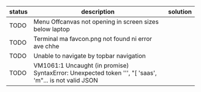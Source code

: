 | status | description                                                                                           | solution |
| ------ | ----------------------------------------------------------------------------------------------------- | -------- |
| TODO   | Menu Offcanvas not opening in screen sizes below laptop                                               |          |
| TODO   | Terminal ma favcon.png not found ni error ave chhe                                                    |          |
| TODO   | Unable to navigate by topbar navigation                                                               |          |
| TODO   | VM1061:1 Uncaught (in promise) SyntaxError: Unexpected token ''', "[ 'saas', 'm"... is not valid JSON |          |